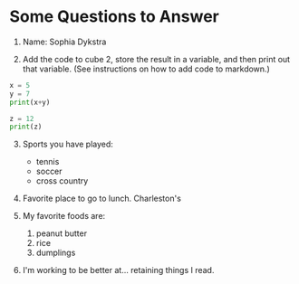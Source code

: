 # Some Questions to Answer

1. Name: Sophia Dykstra

2. Add the code to cube 2, store the result in a variable, and then print out that variable. (See instructions on how to add code to markdown.)
```python
x = 5
y = 7
print(x+y)

z = 12
print(z)

```

3. Sports you have played:
    * tennis
    * soccer
    * cross country

4. Favorite place to go to lunch.
Charleston's

5. My favorite foods are:
    1. peanut butter
    2. rice
    3. dumplings

6. I'm working to be better at... retaining things I read.
